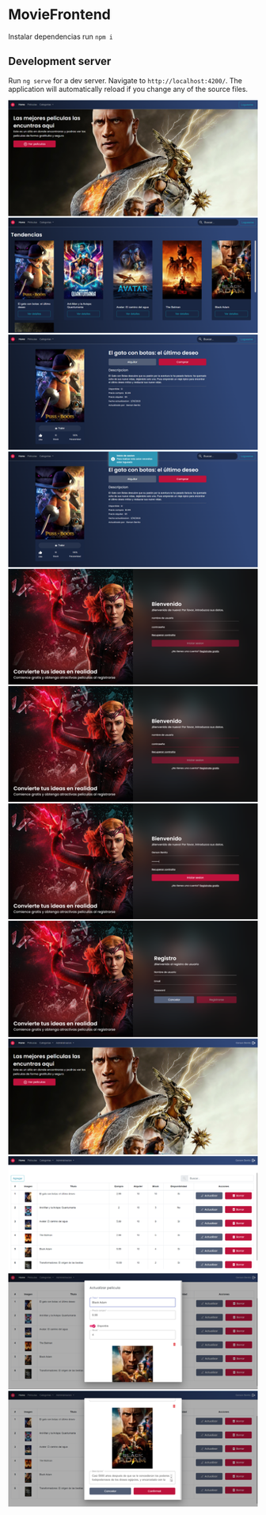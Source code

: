 # MovieFrontend

Instalar dependencias run `npm i`

## Development server

Run `ng serve` for a dev server. Navigate to `http://localhost:4200/`. The application will automatically reload if you change any of the source files.

![](./src/assets/images/readme1.png)
![](./src/assets/images/readme2.png)
![](./src/assets/images/readme3.png)
![](./src/assets/images/readme4.png)
![](./src/assets/images/readme5.png)
![](./src/assets/images/readme6.png)
![](./src/assets/images/readme7.png)
![](./src/assets/images/readme8.png)
![](./src/assets/images/readme9.png)
![](./src/assets/images/readme10.png)
![](./src/assets/images/readme12.png)
![](./src/assets/images/readme13.png)
